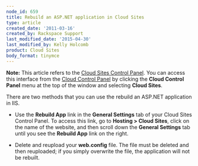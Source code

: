 ```yaml
---
node_id: 659
title: Rebuild an ASP.NET application in Cloud Sites
type: article
created_date: '2011-03-16'
created_by: Rackspace Support
last_modified_date: '2015-04-30'
last_modified_by: Kelly Holcomb
product: Cloud Sites
body_format: tinymce
---
```


**Note:** This article refers to the [Cloud Sites Control
Panel](https://manage.rackspacecloud.com/). You can access this
interface from the [Cloud Control Panel](https://mycloud.rackspace.com/)
by clicking the **Cloud Control Panel** menu at the top of the window
and selecting **Cloud Sites**.

There are two methods that you can use the rebuild an ASP.NET
application in IIS.

-   Use the **Rebuild App** link in the **General Settings** tab of your
    Cloud Sites Control Panel. To access this link, go to **Hosting &gt;
    Cloud Sites**, click on the name of the website, and then scroll
    down the **General Settings** tab until you see the **Rebuild App**
    link on the right.

-   Delete and reupload your **web.config** file. The file must be
    deleted and then reuploaded; if you simply overwrite the file, the
    application will not be rebuilt.


